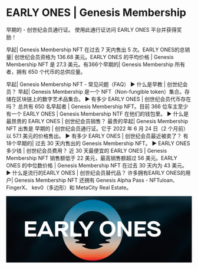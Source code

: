 # EARLY ONES | Genesis Membership

早期的 - 创世纪会员通行证。 使用此通行证访问 EARLY ONES 平台并获得奖励！

早起| Genesis Membership NFT 在过去 7 天内售出 5 次。EARLY ONES的总销量| 创世纪会员资格为 136.68 美元。EARLY ONES 的平均价格 | Genesis Membership NFT 是 27.3 美元。有366个早期的| Genesis Membership 所有者，拥有 650 个代币的总供应量。

早起| Genesis Membership NFT - 常见问题（FAQ）
▶ 什么是早教 | 创世纪会员？
早起| Genesis Membership 是一个 NFT（Non-fungible token）集合。存储在区块链上的数字艺术品集合。
▶ 有多少 EARLY ONES | 创世纪会员代币存在吗？
总共有 650 名早起者 | Genesis Membership NFT。目前 366 位车主至少有一个 EARLY ONES | Genesis Membership NTF 在他们的钱包里。
▶ 什么是最昂贵的 EARLY ONES | 创世纪会员销售？
最贵的早起| Genesis Membership NFT 出售是 早期的 | 创世纪会员通行证。它于 2022 年 6 月 24 日（2 个月前）以 57.1 美元的价格售出。
▶ 有多少 EARLY ONES | 创世纪会员最近被卖了？
有18个早期的| 过去 30 天内售出的 Genesis Membership NFT。
▶ EARLY ONES 多少钱 | 创世纪会员费用？
近 30 天最便宜的 EARLY ONES | Genesis Membership NFT 销售额低于 22 美元，最高销售额超过 56 美元。EARLY ONES 的中位数价格 | Genesis Membership NFT 在过去 30 天内为 43 美元。
▶ 什么是流行的EARLY ONES | 创世纪会员替代品？
许多拥有EARLY ONES的用户| Genesis Membership NFT 还拥有 Genesis Alpha Pass - NFTuloan、 FingerX、 kev0（多边形）和 MetaCity Real Estate。

![NFT](微信截图_20220826204238.png)


